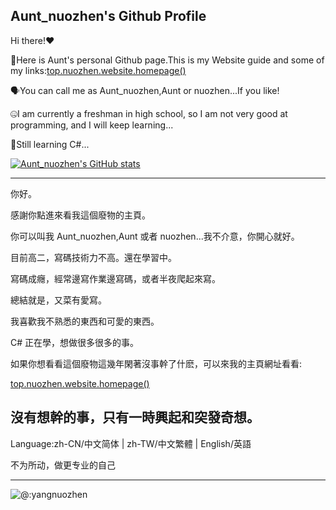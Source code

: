 ## Aunt_nuozhen's Github Profile

Hi there!❤

🚀Here is Aunt's personal Github page.This is my Website guide and some of my links:[top.nuozhen.website.homepage()](https://nuozhen.top/)

🗣You can call me as Aunt_nuozhen,Aunt or nuozhen...If you like!

🤐I am currently a freshman in high school, so I am not very good at programming, and I will keep learning...

🔌Still learning C#...

[![Aunt_nuozhen's GitHub stats](https://github-readme-stats.vercel.app/api?username=yangnuozhen&show_icons=true&theme=synthwave)](https://github.com/yangnuozhen)

---

你好。

感謝你點進來看我這個廢物的主頁。

你可以叫我 Aunt_nuozhen,Aunt 或者 nuozhen...我不介意，你開心就好。

目前高二，寫碼技術力不高。還在學習中。

寫碼成癮，經常邊寫作業邊寫碼，或者半夜爬起來寫。

總結就是，又菜有愛寫。

我喜歡我不熟悉的東西和可愛的東西。

C# 正在學，想做很多很多的事。

如果你想看看這個廢物這幾年閑著沒事幹了什麽，可以來我的主頁網址看看:

[top.nuozhen.website.homepage()](https://nuozhen.top/)

沒有想幹的事，只有一時興起和突發奇想。
---

Language:zh-CN/中文简体 | zh-TW/中文繁體 | English/英語

不为所动，做更专业的自己

---

![@:yangnuozhen](https://count.getloli.com/get/@:yangnuozhen?theme=rule34)
